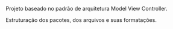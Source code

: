 Projeto baseado no padrão de arquitetura Model View Controller.

Estruturação dos pacotes, dos arquivos e suas formatações.
